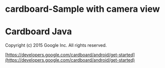 # cardboard-Sample with camera view
Cardboard Java
=====================
Copyright (c) 2015 Google Inc.  All rights reserved.

[https://developers.google.com/cardboard/android/get-started](https://developers.google.com/cardboard/android/get-started)

